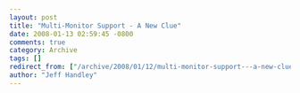 ```yaml
---
layout: post
title: "Multi-Monitor Support - A New Clue"
date: 2008-01-13 02:59:45 -0800
comments: true
category: Archive
tags: []
redirect_from: ["/archive/2008/01/12/multi-monitor-support---a-new-clue.aspx/"]
author: "Jeff Handley"
---
```


